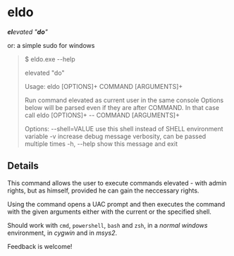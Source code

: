 # eldo
_**el**evated "**do**"_

or: a simple sudo for windows

> $ eldo.exe --help
> 
> elevated "do"
> 
> Usage: eldo [OPTIONS]+ COMMAND [ARGUMENTS]+
>
> Run command elevated as current user in the same console
> Options below will be parsed even if they are after COMMAND.
> In that case call eldo [OPTIONS]+ -- COMMAND [ARGUMENTS]+
> 
> Options:
>       --shell=VALUE          use this shell instead of SHELL environment variable
>   -v                         increase debug message verbosity, can be passed  multiple times
>  -h, --help                 show this message and exit


## Details

This command allows the user to execute commands elevated - with admin rights, but as himself, provided he can gain the neccessary rights.

Using the command opens a UAC prompt and then executes the command with the given arguments either with the current or the specified shell.

Should work with `cmd`, `powershell`, `bash` and `zsh`, in a *normal windows* environment, in *cygwin* and in *msys2*.

Feedback is welcome!